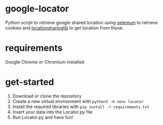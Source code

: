 # google-locator
Python script to retrieve google shared location using [selenium](https://selenium-python.readthedocs.io/) to retrieve cookies and [locationsharinglib](https://github.com/costastf/locationsharinglib) to get location from those.

# requirements
Google Chrome or Chromium installed

# get-started
1) Download or clone the repository
2) Create a new virtual environment with ```python3 -m venv locator```
3) Install the required libraries with ```pip install -r requirements.txt```
4) Insert your data into the Locator.py file
5) Run Locator.py and have fun!
